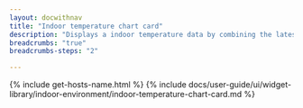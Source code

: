 ```yaml
---
layout: docwithnav
title: "Indoor temperature chart card"
description: "Displays a indoor temperature data by combining the latest and aggregated values with an optional simplified chart."
breadcrumbs: "true"
breadcrumbs-steps: "2"

---
```

{% include get-hosts-name.html %}
{% include docs/user-guide/ui/widget-library/indoor-environment/indoor-temperature-chart-card.md %}
